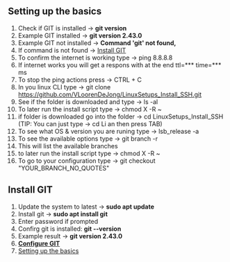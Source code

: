 ## Setting up the basics</span>

1. Check if GIT is installed -> **git version** 
1. Example GIT installed -> **git version 2.43.0**
1. Example GIT not installed -> **Command 'git' not found,**
1. If command is not found -> [Install GIT](#install_git) 
1. To confirm the internet is working type -> ping 8.8.8.8
1. If internet works you will get a respons with at the end ttl=*** time=*** ms 
1. To stop the ping actions press ->  CTRL + C
1. In you linux CLI type -> git clone https://github.com/VLoorenDeJong/LinuxSetups_Install_SSH.git
1. See if the folder is downloaded and type -> ls -al
1. To later run the install script type -> chmod X -R ~
1. if folder is downloaded go into the folder -> cd LinuxSetups_Install_SSH <br />(TIP: You can just type -> cd Li an then press TAB)
1. To see what OS & version you are runing type -> lsb_release -a
1. To see the available options type -> git branch -r
1. This will list the available branches
1. to later run the install script type -> chmod X -R ~
1. To go to your configuration type -> git checkout "YOUR_BRANCH_NO_QUOTES"




## <span id="install_git">Install GIT</span>  
1. Update the system to latest -> **sudo apt update**
1. Install git -> **sudo apt install git**
1. Enter password if prompted
1. Confirg git is installed: **git --version**
1. Example result -> **git version 2.43.0**
1. [**Configure GIT**](#configure_git) 
1. [Setting up the basics](#setting_up_the_basics) 
